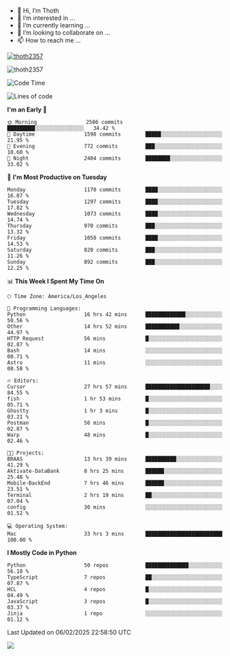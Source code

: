 <!---
thoth2357/thoth2357 is a ✨ special ✨ repository because its `README.md` (this file) appears on your GitHub profile.
You can click the Preview link to take a look at your changes.
--->

- 👋 Hi, I’m Thoth
- 👀 I’m interested in ...
- 🌱 I’m currently learning ...
- 💞️ I’m looking to collaborate on ...
- 📫 How to reach me ...


<p align="left"> <a href="https://github.com/ryo-ma/github-profile-trophy"><img src="https://github-profile-trophy.vercel.app/?username=thoth2357&theme=gruvbox&no-bg=true&no-frame=false&title=MultiLanguage,Commits,Repositories,Stars,Followers,PullRequest,Reviews,Issues" alt="thoth2357" /></a> </p>

<p align="left"> <img src="https://komarev.com/ghpvc/?username=thoth2357&label=Profile%20views&color=0e75b6&style=flat" alt="thoth2357" /> </p>

<!--START_SECTION:waka-->
![Code Time](http://img.shields.io/badge/Code%20Time-3%2C193%20hrs%2036%20mins-blue)

![Lines of code](https://img.shields.io/badge/From%20Hello%20World%20I%27ve%20Written-30.8%20million%20lines%20of%20code-blue)

**I'm an Early 🐤** 

```text
🌞 Morning                2506 commits        █████████░░░░░░░░░░░░░░░░   34.42 % 
🌆 Daytime                1598 commits        █████░░░░░░░░░░░░░░░░░░░░   21.95 % 
🌃 Evening                772 commits         ███░░░░░░░░░░░░░░░░░░░░░░   10.60 % 
🌙 Night                  2404 commits        ████████░░░░░░░░░░░░░░░░░   33.02 % 
```
📅 **I'm Most Productive on Tuesday** 

```text
Monday                   1170 commits        ████░░░░░░░░░░░░░░░░░░░░░   16.07 % 
Tuesday                  1297 commits        ████░░░░░░░░░░░░░░░░░░░░░   17.82 % 
Wednesday                1073 commits        ████░░░░░░░░░░░░░░░░░░░░░   14.74 % 
Thursday                 970 commits         ███░░░░░░░░░░░░░░░░░░░░░░   13.32 % 
Friday                   1058 commits        ████░░░░░░░░░░░░░░░░░░░░░   14.53 % 
Saturday                 820 commits         ███░░░░░░░░░░░░░░░░░░░░░░   11.26 % 
Sunday                   892 commits         ███░░░░░░░░░░░░░░░░░░░░░░   12.25 % 
```


📊 **This Week I Spent My Time On** 

```text
🕑︎ Time Zone: America/Los_Angeles

💬 Programming Languages: 
Python                   16 hrs 42 mins      █████████████░░░░░░░░░░░░   50.56 % 
Other                    14 hrs 52 mins      ███████████░░░░░░░░░░░░░░   44.97 % 
HTTP Request             56 mins             █░░░░░░░░░░░░░░░░░░░░░░░░   02.87 % 
Bash                     14 mins             ░░░░░░░░░░░░░░░░░░░░░░░░░   00.71 % 
Astro                    11 mins             ░░░░░░░░░░░░░░░░░░░░░░░░░   00.58 % 

🔥 Editors: 
Cursor                   27 hrs 57 mins      █████████████████████░░░░   84.55 % 
fish                     1 hr 53 mins        █░░░░░░░░░░░░░░░░░░░░░░░░   05.71 % 
Ghostty                  1 hr 3 mins         █░░░░░░░░░░░░░░░░░░░░░░░░   03.21 % 
Postman                  56 mins             █░░░░░░░░░░░░░░░░░░░░░░░░   02.87 % 
Warp                     48 mins             █░░░░░░░░░░░░░░░░░░░░░░░░   02.46 % 

🐱‍💻 Projects: 
BRAAS                    13 hrs 39 mins      ██████████░░░░░░░░░░░░░░░   41.29 % 
Aktivate-DataBank        8 hrs 25 mins       ██████░░░░░░░░░░░░░░░░░░░   25.48 % 
Mobile-BackEnd           7 hrs 46 mins       ██████░░░░░░░░░░░░░░░░░░░   23.51 % 
Terminal                 2 hrs 19 mins       ██░░░░░░░░░░░░░░░░░░░░░░░   07.04 % 
config                   30 mins             ░░░░░░░░░░░░░░░░░░░░░░░░░   01.52 % 

💻 Operating System: 
Mac                      33 hrs 3 mins       █████████████████████████   100.00 % 
```

**I Mostly Code in Python** 

```text
Python                   50 repos            ██████████████░░░░░░░░░░░   56.18 % 
TypeScript               7 repos             ██░░░░░░░░░░░░░░░░░░░░░░░   07.87 % 
HCL                      4 repos             █░░░░░░░░░░░░░░░░░░░░░░░░   04.49 % 
JavaScript               3 repos             █░░░░░░░░░░░░░░░░░░░░░░░░   03.37 % 
Jinja                    1 repo              ░░░░░░░░░░░░░░░░░░░░░░░░░   01.12 % 
```




 Last Updated on 06/02/2025 22:58:50 UTC
<!--END_SECTION:waka-->
<!--![](http://github-profile-summary-cards.vercel.app/api/cards/profile-details?username=thoth2357&theme=2077)

![](http://github-profile-summary-cards.vercel.app/api/cards/stats?username=thoth2357&theme=2077)![](http://github-profile-summary-cards.vercel.app/api/cards/productive-time?username=thoth2357&theme=2077&utcOffset=8) -->
<img src="https://t.bkit.co/w_6789c39040b80.gif" />
